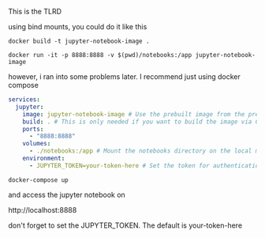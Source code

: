 This is the TLRD

using bind mounts, you could do it like this

`docker build -t jupyter-notebook-image .`

`docker run -it -p 8888:8888 -v $(pwd)/notebooks:/app jupyter-notebook-image`

however, i ran into some problems later. I recommend just using docker compose

```yml
services:
  jupyter:
    image: jupyter-notebook-image # Use the prebuilt image from the previous step
    build: . # This is only needed if you want to build the image via Compose instead of using the prebuilt image
    ports:
      - "8888:8888"
    volumes:
      - ./notebooks:/app # Mount the notebooks directory on the local machine
    environment:
      - JUPYTER_TOKEN=your-token-here # Set the token for authentication (optional)

```

`docker-compose up`

and access the jupyter notebook on 

http://localhost:8888

don't forget to set the JUPYTER_TOKEN. The default is your-token-here